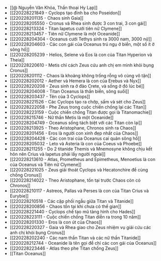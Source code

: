 - [[@ Nguyễn Văn Khỏa, Thần thoại Hy Lạp]]
- [[220228221849 - Cyclops tạo đinh ba cho Poseidon]]
- [[220228201135 - Chaos sinh Gaia]]
- [[220228205550 - Cronus và Rhea sinh được 3 con trai, 3 con gái]]
- [[220228213324 - Titan Iapetus cưới tiên nữ Clymene]]
- [[220228213457 - Tiên nữ Clymene là một Oceanide]]
- [[220228204304 - Oceanus cưới Tethys sinh ra 3000 nam, 3000 nữ]]
- [[220228204603 - Các con gái của Oceanus trú ngụ ở biển, một số ít ở sông hồ]]
- [[220228205239 - Helios, Selene và Eos là con của Titan Hyperion và Theia]]
- [[220228220610 - Metis chỉ cách Zeus cứu anh chị em mình khỏi bụng Cronus]]
- [[220228201112 - Chaos là khoảng không trống rỗng vô cùng vô tận]]
- [[220228202012 - Aether và Hemera là con của Erebus và Nyx]]
- [[220228220208 - Zeus sinh ra ở đảo Crete, và sống ở đó lúc bé]]
- [[220228204008 - Titan Oceanus là thần biển, sông suối]]
- [[220228203437 - Tên của 3 Cyclops]]
- [[220228221526 - Các Cyclops tạo ra chớp, sấm và sét cho Zeus]]
- [[220228222058 - Phe Zeus trong cuộc chiến chống lại các Titan]]
- [[220228223159 - Cuộc chiến chống Titan được gọi là Titanomachie]]
- [[220228215746 - Nữ thần Metis là một Oceanide]]
- [[220228204749 - Oceanus sống tách biệt với các Titan còn lại]]
- [[220228213925 - Theo Aristophane, Chronos sinh ra Chaos]]
- [[220228201456 - Eros là người con xinh đẹp nhất của Chaos]]
- [[220228204428 - Các con trai của Oceanus cai quản sông hồ]]
- [[220228205032 - Leto và Asteria là con của Coeus và Phoebe]]
- [[220228211255 - Do 2 titanide Themis và Mnemosyne không chịu kết hôn nên Crius và Iapetus phải lấy người ngoài]]
- [[220228213610 - Atlas, Prometheus and Epimetheus, Menoetius là con của Oceanus và Tiên nữ Clymene]]
- [[220228221025 - Zeus giải thoát Cyclops và Hecatonchire để cùng chống Cronus]]
- [[220228214022 - Theo Aristophane, tồn tại trước Chaos còn có Chronos]]
- [[220228210117 - Astreos, Pallas và Perses là con của Titan Crius và Eurybie]]
- [[220228210518 - Các cặp phối ngẫu giữa Titan và Titanide]]
- [[220228200856 - Chaos tồn tại khi chưa có thế gian]]
- [[220228221440 - Cyclops chế tạo mũ tàng hình cho Hades]]
- [[220228223111 - Cuộc chiến chống Titan diễn ra trong 10 năm]]
- [[220228201330 - Eros là con út của Chaos]]
- [[220228220327 - Gaia và Rhea giao cho Zeus nhiệm vụ giải cứu các anh chị khỏi bụng Cronus]]
- [[220228202240 - Các nam thần Titan và các nữ thần Titanide]]
- [[220228212744 - Oceanide là tên gọi để chỉ các con gái của Oceanus]]
- [[220228223446 - Atlas theo phe Titan chống Zeus]]
- [[Titan Oceanus]]
